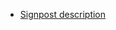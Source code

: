 <ul class="list-bare">
    <li><a href="https://coop-design-system.herokuapp.com/components/detail/signpost-group-paragraph.html">Signpost description</a></li>
</ul>
